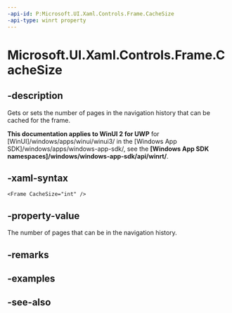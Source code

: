 ```yaml
---
-api-id: P:Microsoft.UI.Xaml.Controls.Frame.CacheSize
-api-type: winrt property
---
```


<!-- Property syntax
public int CacheSize { get;  set; }
-->

# Microsoft.UI.Xaml.Controls.Frame.CacheSize

## -description
Gets or sets the number of pages in the navigation history that can be cached for the frame.

**This documentation applies to WinUI 2 for UWP** for [WinUI]/windows/apps/winui/winui3/ in the [Windows App SDK]/windows/apps/windows-app-sdk/, see the **[Windows App SDK namespaces]/windows/windows-app-sdk/api/winrt/**.

## -xaml-syntax
```xaml
<Frame CacheSize="int" />
```


## -property-value
The number of pages that can be in the navigation history.

## -remarks

## -examples

## -see-also
